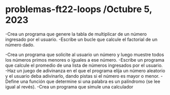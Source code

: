 # problemas-ft22-loops /Octubre 5, 2023

-Crea un programa que genere la tabla de multiplicar de un número ingresado por el usuario.
-Escribe un bucle que calcule el factorial de un número dado.

-Crea un programa que solicite al usuario un número y luego muestre todos los números primos menores o iguales a ese número.
-Escribe un programa que calcule el promedio de una lista de números ingresados por el usuario.
-Haz un juego de adivinanza en el que el programa elija un número aleatorio y el usuario deba adivinarlo, dando pistas si el número es mayor o menor.
-Define una función que determine si una palabra es un palíndromo (se lee igual al revés).
-Crea un programa que simule una calculador
